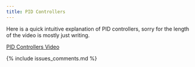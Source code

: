 ```yaml
---
title: PID Controllers
---
```


Here is a quick intuitive explanation of PID controllers, sorry for the length
of the video is mostly just writing.

[PID Controllers Video](https://youtu.be/ignltKC9s-g)

{% include issues_comments.md %}
